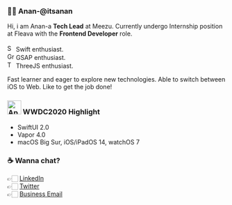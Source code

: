 ### 👋🏻 Anan-@itsanan

Hi, i am Anan-a **Tech Lead** at Meezu. Currently undergo Internship position at Fleava with the **Frontend Developer** role. </br> </br>
<img src="https://user-images.githubusercontent.com/32235492/87772986-ae908d00-c84c-11ea-9dfb-408418fa968b.png" alt="Swift Logo" width="16" height="16"> 
 Swift enthusiast. </br> <img src="https://s3-us-west-2.amazonaws.com/s.cdpn.io/16327/logo-man.svg" alt="GreenSock Logo" width="16" height="16">  GSAP enthusiast. </br> <img src="https://aws1.discourse-cdn.com/standard17/uploads/threejs/original/2X/c/c74c5243388bbfa21a39c3e824ddba702a623dec.png" alt="ThreeJS Logo" width="16" height="16">  ThreeJS enthusiast.

Fast learner and eager to explore new technologies. Able to switch between iOS to Web. Like to get the job done! 

### <img src="https://upload.wikimedia.org/wikipedia/commons/f/fa/Apple_logo_black.svg" alt="Apple Logo" width="32" height="32"> WWDC2020 Highlight

* SwiftUI 2.0
* Vapor 4.0
* macOS Big Sur, iOS/iPadOS 14, watchOS 7

### ☕️ Wanna chat?

👉🏻 <a href="https://www.linkedin.com/in/anantya-f/" target="_blank">LinkedIn</a> </br>
👉🏻 <a href="https://twitter.com/ValAddict" target="_blank">Twitter</a> </br>
👉🏻 <a href="mailto:anantya@meezu.co" target="_blank">Business Email</a> </br>
